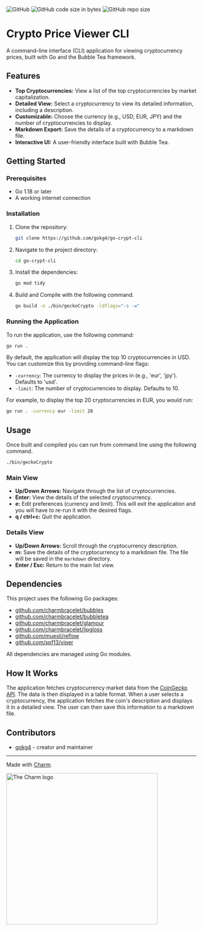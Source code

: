 ![GitHub](https://img.shields.io/github/license/gokg4/go-crypt-cli) ![GitHub code size in bytes](https://img.shields.io/github/languages/code-size/gokg4/go-crypt-cli) ![GitHub repo size](https://img.shields.io/github/repo-size/gokg4/go-crypt-cli)

# Crypto Price Viewer CLI

A command-line interface (CLI) application for viewing cryptocurrency prices, built with Go and the Bubble Tea framework.

## Features

*   **Top Cryptocurrencies:** View a list of the top cryptocurrencies by market capitalization.
*   **Detailed View:** Select a cryptocurrency to view its detailed information, including a description.
*   **Customizable:** Choose the currency (e.g., USD, EUR, JPY) and the number of cryptocurrencies to display.
*   **Markdown Export:** Save the details of a cryptocurrency to a markdown file.
*   **Interactive UI:** A user-friendly interface built with Bubble Tea.

## Getting Started

### Prerequisites

*   Go 1.18 or later
*   A working internet connection

### Installation

1.  Clone the repository:
    ```bash
    git clone https://github.com/gokg4/go-crypt-cli
    ```
2.  Navigate to the project directory:
    ```bash
    cd go-crypt-cli
    ```
3.  Install the dependencies:
    ```bash
    go mod tidy
    ```
4.  Build and Compile with the following command.
    ```bash
    go build -o ./bin/geckoCrypto -ldflags="-s -w"
    ```

### Running the Application

To run the application, use the following command:

```bash
go run .
```

By default, the application will display the top 10 cryptocurrencies in USD. You can customize this by providing command-line flags:

*   `-currency`: The currency to display the prices in (e.g., 'eur', 'jpy'). Defaults to 'usd'.
*   `-limit`: The number of cryptocurrencies to display. Defaults to 10.

For example, to display the top 20 cryptocurrencies in EUR, you would run:

```bash
go run . -currency eur -limit 20
```

## Usage

Once built and compiled you can run from command line using the following command.

```bash
./bin/geckoCrypto
```

### Main View

*   **Up/Down Arrows:** Navigate through the list of cryptocurrencies.
*   **Enter:** View the details of the selected cryptocurrency.
*   **e:** Edit preferences (currency and limit). This will exit the application and you will have to re-run it with the desired flags.
*   **q / ctrl+c:** Quit the application.

### Details View

*   **Up/Down Arrows:** Scroll through the cryptocurrency description.
*   **m:** Save the details of the cryptocurrency to a markdown file. The file will be saved in the `markdown` directory.
*   **Enter / Esc:** Return to the main list view.

## Dependencies

This project uses the following Go packages:

*   [github.com/charmbracelet/bubbles](https://github.com/charmbracelet/bubbles)
*   [github.com/charmbracelet/bubbletea](https://github.com/charmbracelet/bubbletea)
*   [github.com/charmbracelet/glamour](https://github.com/charmbracelet/glamour)
*   [github.com/charmbracelet/lipgloss](https://github.com/charmbracelet/lipgloss)
*   [github.com/muesli/reflow](https://github.com/muesli/reflow)
*   [github.com/spf13/viper](https://github.com/spf13/viper)

All dependencies are managed using Go modules.

## How It Works

The application fetches cryptocurrency market data from the [CoinGecko API](https://www.coingecko.com/en/api). The data is then displayed in a table format. When a user selects a cryptocurrency, the application fetches the coin's description and displays it in a detailed view. The user can then save this information to a markdown file.


## Contributors

- [gokg4](https://github.com/gokg4) - creator and maintainer

***

Made with [Charm](https://charm.sh/libs/).

<a href="https://charm.sh/"><img alt="The Charm logo" src="https://stuff.charm.sh/charm-badge.jpg" width="400"></a>